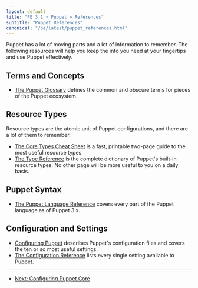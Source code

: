 ```yaml
---
layout: default
title: "PE 3.1 » Puppet » References"
subtitle: "Puppet References"
canonical: "/pe/latest/puppet_references.html"
---
```


Puppet has a lot of moving parts and a lot of information to remember. The following resources will help you keep the info you need at your fingertips and use Puppet effectively.

Terms and Concepts
-----

* [The Puppet Glossary](/references/glossary.html) defines the common and obscure terms for pieces of the Puppet ecosystem.


Resource Types
-----

Resource types are the atomic unit of Puppet configurations, and there are a lot of them to remember.

* [The Core Types Cheat Sheet](/puppet_core_types_cheatsheet.pdf) is a fast, printable two-page guide to the most useful resource types.
* [The Type Reference](/references/3.2.latest/type.html) is the complete dictionary of Puppet's built-in resource types. No other page will be more useful to you on a daily basis.


Puppet Syntax
-----

* [The Puppet Language Reference](/puppet/3/reference/lang_summary.html) covers every part of the Puppet language as of Puppet 3.x.


Configuration and Settings
-----

* [Configuring Puppet](/guides/configuring.html) describes Puppet's configuration files and covers the ten or so most useful settings.
* [The Configuration Reference](/references/3.2.latest/configuration.html) lists every single setting available to Puppet.

* * *

- [Next: Configuring Puppet Core](./puppet_config.html)